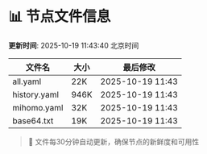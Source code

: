 # 📊 节点文件信息

**更新时间**: 2025-10-19 11:43:40 北京时间

| 文件名 | 大小 | 最后修改 |
|--------|------|----------|
| all.yaml | 22K | 2025-10-19 11:43 |
| history.yaml | 946K | 2025-10-19 11:43 |
| mihomo.yaml | 32K | 2025-10-19 11:43 |
| base64.txt | 19K | 2025-10-19 11:43 |

> 🔄 文件每30分钟自动更新，确保节点的新鲜度和可用性
